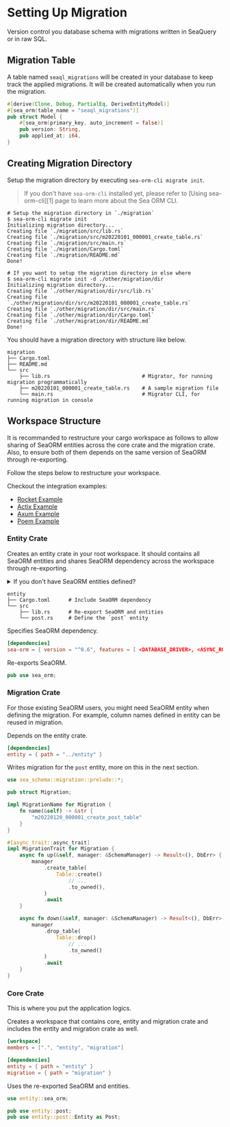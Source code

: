 # Setting Up Migration

Version control you database schema with migrations written in SeaQuery or in raw SQL.

## Migration Table

A table named `seaql_migrations` will be created in your database to keep track the applied migrations. It will be created automatically when you run the migration.

```rust
#[derive(Clone, Debug, PartialEq, DeriveEntityModel)]
#[sea_orm(table_name = "seaql_migrations")]
pub struct Model {
    #[sea_orm(primary_key, auto_increment = false)]
    pub version: String,
    pub applied_at: i64,
}
```

## Creating Migration Directory

Setup the migration directory by executing `sea-orm-cli migrate init`.

> If you don't have `sea-orm-cli` installed yet, please refer to [Using sea-orm-cli][1]
 page to learn more about the Sea ORM CLI.

```shell
# Setup the migration directory in `./migration`
$ sea-orm-cli migrate init
Initializing migration directory...
Creating file `./migration/src/lib.rs`
Creating file `./migration/src/m20220101_000001_create_table.rs`
Creating file `./migration/src/main.rs`
Creating file `./migration/Cargo.toml`
Creating file `./migration/README.md`
Done!

# If you want to setup the migration directory in else where
$ sea-orm-cli migrate init -d ./other/migration/dir
Initializing migration directory...
Creating file `./other/migration/dir/src/lib.rs`
Creating file `./other/migration/dir/src/m20220101_000001_create_table.rs`
Creating file `./other/migration/dir/src/main.rs`
Creating file `./other/migration/dir/Cargo.toml`
Creating file `./other/migration/dir/README.md`
Done!
```

You should have a migration directory with structure like below.

```
migration
├── Cargo.toml
├── README.md
└── src
    ├── lib.rs                              # Migrator, for running migration programmatically
    ├── m20220101_000001_create_table.rs    # A sample migration file
    └── main.rs                             # Migrator CLI, for running migration in console
```

## Workspace Structure

It is recommanded to restructure your cargo workspace as follows to allow sharing of SeaORM entities across the core crate and the migration crate. Also, to ensure both of them depends on the same version of SeaORM through re-exporting.

Follow the steps below to restructure your workspace.

Checkout the integration examples:
- [Rocket Example](https://github.com/SeaQL/sea-orm/tree/master/examples/rocket_example)
- [Actix Example](https://github.com/SeaQL/sea-orm/tree/master/examples/actix_example)
- [Axum Example](https://github.com/SeaQL/sea-orm/tree/master/examples/axum_example)
- [Poem Example](https://github.com/SeaQL/sea-orm/tree/master/examples/poem_example)

### Entity Crate

Creates an entity crate in your root workspace. It should contains all SeaORM entities and shares SeaORM dependency across the workspace through re-exporting.

<details>
    <summary>If you don't have SeaORM entities defined?</summary>

You can create an entity crate with no entity files in it. Then, write the migration and run it to create tables in the database. Finally, [generate SeaORM entities](03-generate-entity/01-sea-orm-cli.md) with `sea-orm-cli` and output the entity files to `entity/src` folder.
</details>

```
entity
├── Cargo.toml      # Include SeaORM dependency
└── src
    ├── lib.rs      # Re-export SeaORM and entities
    └── post.rs     # Define the `post` entity
```

Specifies SeaORM dependency.

```toml title="entity/Cargo.toml"
[dependencies]
sea-orm = { version = "^0.6", features = [ <DATABASE_DRIVER>, <ASYNC_RUNTIME>, "macros" ], default-features = false }
```

Re-exports SeaORM.

```rust title="entity/src/lib.rs"
pub use sea_orm;
```

### Migration Crate

For those existing SeaORM users, you might need SeaORM entity when defining the migration. For example, column names defined in entity can be reused in migration.

Depends on the entity crate.

```toml title="migration/Cargo.toml"
[dependencies]
entity = { path = "../entity" }
```

Writes migration for the `post` entity, more on this in the next section.

```rust title="migration/src/m20220120_000001_create_post_table.rs"
use sea_schema::migration::prelude::*;

pub struct Migration;

impl MigrationName for Migration {
    fn name(&self) -> &str {
        "m20220120_000001_create_post_table"
    }
}

#[async_trait::async_trait]
impl MigrationTrait for Migration {
    async fn up(&self, manager: &SchemaManager) -> Result<(), DbErr> {
        manager
            .create_table(
                Table::create()
                    // ...
                    .to_owned(),
            )
            .await
    }

    async fn down(&self, manager: &SchemaManager) -> Result<(), DbErr> {
        manager
            .drop_table(
                Table::drop()
                    // ...
                    .to_owned()
            )
            .await
    }
}
```

### Core Crate

This is where you put the application logics.

Creates a workspace that contains core, entity and migration crate and includes the entity and migration crate as well.

```toml title="Cargo.toml"
[workspace]
members = [".", "entity", "migration"]

[dependencies]
entity = { path = "entity" }
migration = { path = "migration" }
```

Uses the re-exported SeaORM and entities.

```rust title="src/main.rs"
use entity::sea_orm;

pub use entity::post;
pub use entity::post::Entity as Post;
```
